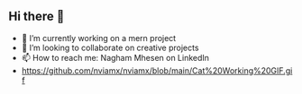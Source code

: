 ## Hi there 👋
- 🔭 I’m currently working on a mern project
- 👯 I’m looking to collaborate on creative projects
- 📫 How to reach me: Nagham Mhesen on LinkedIn
- https://github.com/nviamx/nviamx/blob/main/Cat%20Working%20GIF.gif
<!--
**nviamx/nviamx** is a ✨ _special_ ✨ repository because its `README.md` (this file) appears on your GitHub profile.

Here are some ideas to get you started:

- 🔭 I’m currently working on ...
- 🌱 I’m currently learning ...
- 👯 I’m looking to collaborate on ...
- 🤔 I’m looking for help with ...
- 💬 Ask me about ...
- 📫 How to reach me: ...
- 😄 Pronouns: ...
- ⚡ Fun fact: ...
-->
